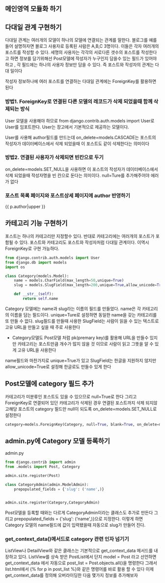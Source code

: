 ## 메인영역 모듈화 하기

## 다대일 관계 구현하기

다대일 관계는 여러개의 모델이 하나의 모델에 연결되는 관계를 말한다.
블로그를 예를 들어 설명하자면 블로그 사용자로 등록된 사람은 A,B,C 3명이다.
이들은 각자 여러개의 포스트를 작성할 수 있다. 세명의 사용자는 각각의 서로다른 갯수의 포스트를 작성한다고 하면 정보를 담기위해선 Post모델에 작성자가 누구인지 담을수 있는 필드가 있어야하고 , 각 필드에는 하나의 사용자 정보만 담을 수 있다.
즉 포스트와 작성자의 관계는 다 대 일이다

작성자 정보하나에 여러 포스트를 연결하는 다대일 관계에는 ForeignKey를 활용하면 된다

### 방법1. ForeignKey로 연결된 다른 모델의 레코드가 삭제 되었을때 함께 삭제되는 방식

User 모델을 사용해야 하므로 from django.contrib.auth.models import User로 User를 임포트한다. User는 장고에서 기본적으로 제공하는 모델이다.

User를 사용해 author필드를 만드는데 on_delete=models.CASCADE는 포스트의 작성자가 데이터베이스에서 삭제 되었을때 이 포스트도 같이 삭제한다는 의미이다

### 방법2. 연결된 사용자가 삭제되면 빈칸으로 두기

on_delete=models.SET_NULL을 사용하면 이 포스트의 작성자가 데이터베이스에서 삭제 되었을때 작성자명을 빈 칸으로 둔다는 의미이다. null=Ture를 추가해주어야 에러가 없다

### 포스트 목록 페이지와 포스트상세 페이지에 author 반영하기

{{ p.author|upper }}

## 카테고리 기능 구현하기

포스트는 하나의 카테고리만 지정할수 있다. 반대로 카테고리에는 여러개의 포스트가 포함될 수 있다. 포스트와 카테고리도 포스트와 작성자처럼 다대일 관계이다. 이역시 ForeignKey로 구현 가능하다.

```python
from django.contrib.auth.models import User
from django.db import models
import os

class Category(models.Model):
    name = models.CharField(max_length=50,unique=True)
    slug = models.SlugField(max_length=200,unique=True,allow_unicode=True)

    def __str__(self):
        return self.name
```

Category 모델에는 name과 slug라는 이름의 필드를 만들었다. name은 각 카테고리의 이름을 담는 필드이다. unique=Ture로 설정하면 동일한 name을 갖는 카테고리를 또 만들 수 없다. slug필드를 만들때 사용한 SlugField는 사람이 읽을 수 있는 텍스트로 고유 URL을 만들고 싶을 때 주로 사용한다

- Category모델도 Post모델 처럼 pk(premary key)를 활용해 URL을 만들수 있지만 카테고리는 포스트만큼 개수가 많지 않을 것 이므로 사람이 읽고 그뜻을 알 수 있게 고유 URL을 사용한다

name필드와 마찬가지로 unique=True가 있고 SlugField는 한글을 지원하지 않지만 allow_unicode=True로 설정해 한글로도 만들수 있게 한다

## Post모델에 category 필드 추가

카테고리가 미분류인 포스트도 있을 수 있으므로 null=True로 한다
그리고 ForeignKey로 연결되어 있던 카테고리가 삭제된 경우 연결된 포스트까지 삭제 되지않고해당 포스트의 category 필드만 null이 되도록 on_delete=models.SET_NULL로 설정한다

```python
category=models.ForeignKey(Category, null=True, blank=True, on_delete=models.SET_NULL)
```

## admin.py에 Category 모델 등록하기

admin.py

```python
from django.contrib import admin
from .models import Post, Category

admin.site.register(Post)

class CategoryAdmin(admin.ModelAdmin):
    prepopulated_fields = {'slug': ('name',)}


admin.site.register(Category,CategoryAdmin)
```

Post모델을 등록할 때와는 다르게 CategoryAdmin이라는 클래스도 추가로 만든다
그리고 prepopulated_fields = {'slug': ('name',)}으로 지정한다. 이렇게 하면 Category 모델의 name필드에 값이 입력됐을때 자동으로 slug가 만들어 진다.

### get_context_data()메서드로 category 관련 인자 넘기기

ListView나 DetailView와 같은 클래스는 기본적으로 get_context_data 메서드를 내장하고 있다. ListView를 상속 받은 PostList에서 단지 model = Post 라고 선언하면 get_context_data 에서 자동으로 post_list = Post.objects.all()을 명령한다
그래서 list.html에서 {% for p in post_list %}와 같은 명령어를 바로 활용 할 수 있다
이제 get_context_data를 정의해 오버라이딩한 다음 몇가지 정보를 추가해보자
